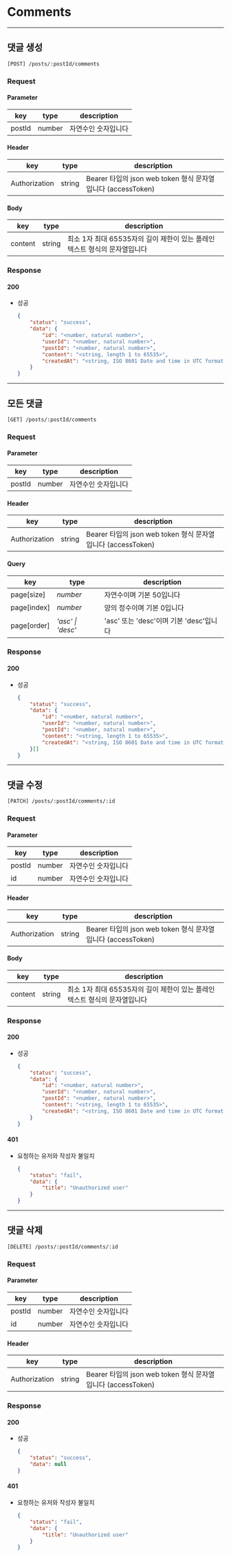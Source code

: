 # Comments

---

## 댓글 생성

```plain
[POST] /posts/:postId/comments
```

### Request

#### Parameter

|key|type|description|
|---|---|---|
|postId|number|자연수인 숫자입니다|

#### Header

|key|type|description|
|---|---|---|
|Authorization|string|Bearer 타입의 json web token 형식 문자열입니다 (accessToken)|

#### Body

|key|type|description|
|---|---|---|
|content|string|최소 1자 최대 65535자의 길이 제한이 있는 플레인 텍스트 형식의 문자열입니다|

### Response

#### 200

- 성공
	```json
	{
		"status": "success",
		"data": {
			"id": "<number, natural number>",
			"userId": "<number, natural number>",
			"postId": "<number, natural number>",
			"content": "<string, length 1 to 65535>",
			"createdAt": "<string, ISO 8601 Date and time in UTC format>",
		}
	}
	```

---

## 모든 댓글

```plain
[GET] /posts/:postId/comments
```

### Request

#### Parameter

|key|type|description|
|---|---|---|
|postId|number|자연수인 숫자입니다|

#### Header

|key|type|description|
|---|---|---|
|Authorization|string|Bearer 타입의 json web token 형식 문자열입니다 (accessToken)|

#### Query

|key|type|description|
|---|---|---|
|page[size]|_number_|자연수이며 기본 50입니다|
|page[index]|_number_|양의 정수이며 기본 0입니다|
|page[order]|_'asc' \| 'desc'_|'asc' 또는 'desc'이며 기본 'desc'입니다|

### Response

#### 200

- 성공
	```json
	{
		"status": "success",
		"data": {
			"id": "<number, natural number>",
			"userId": "<number, natural number>",
			"postId": "<number, natural number>",
			"content": "<string, length 1 to 65535>",
			"createdAt": "<string, ISO 8601 Date and time in UTC format>",
		}[]
	}
	```

---

## 댓글 수정

```plain
[PATCH] /posts/:postId/comments/:id
```

### Request

#### Parameter

|key|type|description|
|---|---|---|
|postId|number|자연수인 숫자입니다|
|id|number|자연수인 숫자입니다|

#### Header

|key|type|description|
|---|---|---|
|Authorization|string|Bearer 타입의 json web token 형식 문자열입니다 (accessToken)|

#### Body

|key|type|description|
|---|---|---|
|content|string|최소 1자 최대 65535자의 길이 제한이 있는 플레인 텍스트 형식의 문자열입니다|

### Response

#### 200

- 성공
	```json
	{
		"status": "success",
		"data": {
			"id": "<number, natural number>",
			"userId": "<number, natural number>",
			"postId": "<number, natural number>",
			"content": "<string, length 1 to 65535>",
			"createdAt": "<string, ISO 8601 Date and time in UTC format>",
		}
	}
	```

#### 401

- 요청하는 유저와 작성자 불일치
	```json
	{
		"status": "fail",
		"data": {
			"title": "Unauthorized user"
		}
	}
	```

---

## 댓글 삭제

```plain
[DELETE] /posts/:postId/comments/:id
```

### Request

#### Parameter

|key|type|description|
|---|---|---|
|postId|number|자연수인 숫자입니다|
|id|number|자연수인 숫자입니다|

#### Header

|key|type|description|
|---|---|---|
|Authorization|string|Bearer 타입의 json web token 형식 문자열입니다 (accessToken)|

### Response

#### 200

- 성공
	```json
	{
		"status": "success",
		"data": null
	}
	```

#### 401

- 요청하는 유저와 작성자 불일치
	```json
	{
		"status": "fail",
		"data": {
			"title": "Unauthorized user"
		}
	}
	```